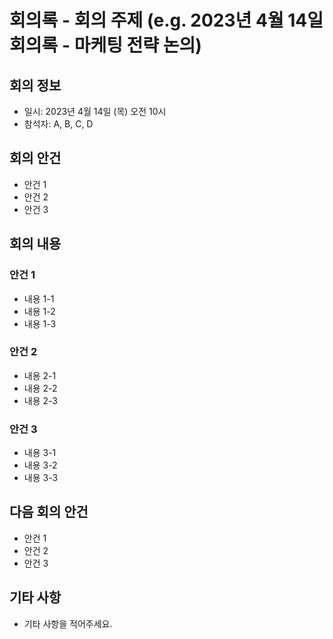 # 회의록 - 회의 주제 (e.g. 2023년 4월 14일 회의록 - 마케팅 전략 논의)

## 회의 정보

- 일시: 2023년 4월 14일 (목) 오전 10시
- 참석자: A, B, C, D

## 회의 안건

- 안건 1
- 안건 2
- 안건 3

## 회의 내용

### 안건 1

- 내용 1-1
- 내용 1-2
- 내용 1-3

### 안건 2

- 내용 2-1
- 내용 2-2
- 내용 2-3

### 안건 3

- 내용 3-1
- 내용 3-2
- 내용 3-3

## 다음 회의 안건

- 안건 1
- 안건 2
- 안건 3

## 기타 사항

- 기타 사항을 적어주세요.
